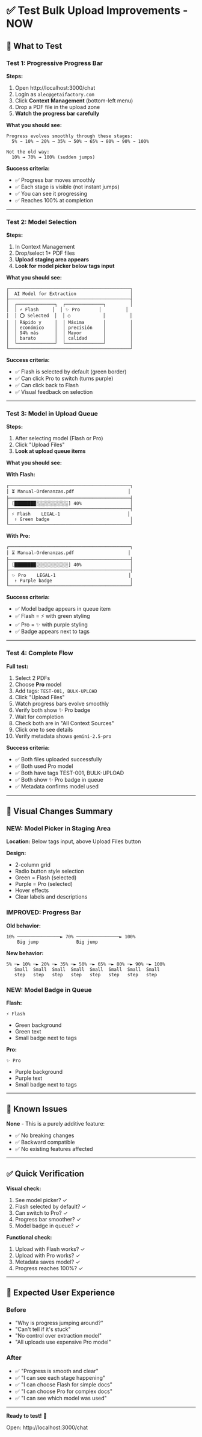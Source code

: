 # ✅ Test Bulk Upload Improvements - NOW

## 🎯 What to Test

### Test 1: Progressive Progress Bar

**Steps:**
1. Open http://localhost:3000/chat
2. Login as `alec@getaifactory.com`
3. Click **Context Management** (bottom-left menu)
4. Drop a PDF file in the upload zone
5. **Watch the progress bar carefully**

**What you should see:**
```
Progress evolves smoothly through these stages:
  5% → 10% → 20% → 35% → 50% → 65% → 80% → 90% → 100%

Not the old way:
  10% → 70% → 100% (sudden jumps)
```

**Success criteria:**
- ✅ Progress bar moves smoothly
- ✅ Each stage is visible (not instant jumps)
- ✅ You can see it progressing
- ✅ Reaches 100% at completion

---

### Test 2: Model Selection

**Steps:**
1. In Context Management
2. Drop/select 1+ PDF files
3. **Upload staging area appears**
4. **Look for model picker below tags input**

**What you should see:**

```
┌─────────────────────────────────────────────┐
│  AI Model for Extraction                    │
├─────────────────────────────────────────────┤
│  ┌──────────────┐  ┌──────────────┐         │
│  │ ⚡ Flash     │  │ ✨ Pro       │         │
│  │ ⭕ Selected  │  │ ○            │         │
│  │ Rápido y     │  │ Máxima       │         │
│  │ económico    │  │ precisión    │         │
│  │ 94% más      │  │ Mayor        │         │
│  │ barato       │  │ calidad      │         │
│  └──────────────┘  └──────────────┘         │
└─────────────────────────────────────────────┘
```

**Success criteria:**
- ✅ Flash is selected by default (green border)
- ✅ Can click Pro to switch (turns purple)
- ✅ Can click back to Flash
- ✅ Visual feedback on selection

---

### Test 3: Model in Upload Queue

**Steps:**
1. After selecting model (Flash or Pro)
2. Click "Upload Files"
3. **Look at upload queue items**

**What you should see:**

**With Flash:**
```
┌─────────────────────────────────────────────┐
│ ⏳ Manual-Ordenanzas.pdf                    │
├─────────────────────────────────────────────┤
│ [████████░░░░░░░░░░░░] 40%                  │
├─────────────────────────────────────────────┤
│ ⚡ Flash    LEGAL-1                         │
│  ↑ Green badge                              │
└─────────────────────────────────────────────┘
```

**With Pro:**
```
┌─────────────────────────────────────────────┐
│ ⏳ Manual-Ordenanzas.pdf                    │
├─────────────────────────────────────────────┤
│ [████████░░░░░░░░░░░░] 40%                  │
├─────────────────────────────────────────────┤
│ ✨ Pro    LEGAL-1                           │
│  ↑ Purple badge                             │
└─────────────────────────────────────────────┘
```

**Success criteria:**
- ✅ Model badge appears in queue item
- ✅ Flash = ⚡ with green styling
- ✅ Pro = ✨ with purple styling
- ✅ Badge appears next to tags

---

### Test 4: Complete Flow

**Full test:**
1. Select 2 PDFs
2. Choose **Pro** model
3. Add tags: `TEST-001, BULK-UPLOAD`
4. Click "Upload Files"
5. Watch progress bars evolve smoothly
6. Verify both show ✨ Pro badge
7. Wait for completion
8. Check both are in "All Context Sources"
9. Click one to see details
10. Verify metadata shows `gemini-2.5-pro`

**Success criteria:**
- ✅ Both files uploaded successfully
- ✅ Both used Pro model
- ✅ Both have tags TEST-001, BULK-UPLOAD
- ✅ Both show ✨ Pro badge in queue
- ✅ Metadata confirms model used

---

## 🎨 Visual Changes Summary

### NEW: Model Picker in Staging Area

**Location:** Below tags input, above Upload Files button

**Design:**
- 2-column grid
- Radio button style selection
- Green = Flash (selected)
- Purple = Pro (selected)
- Hover effects
- Clear labels and descriptions

### IMPROVED: Progress Bar

**Old behavior:**
```
10% ────────────────► 70% ────────────────► 100%
    Big jump              Big jump
```

**New behavior:**
```
5% ─► 10% ─► 20% ─► 35% ─► 50% ─► 65% ─► 80% ─► 90% ─► 100%
   Small  Small  Small  Small  Small  Small  Small  Small
   step   step   step   step   step   step   step   step
```

### NEW: Model Badge in Queue

**Flash:**
```
⚡ Flash
```
- Green background
- Green text
- Small badge next to tags

**Pro:**
```
✨ Pro
```
- Purple background
- Purple text
- Small badge next to tags

---

## 🐛 Known Issues

**None** - This is a purely additive feature:
- ✅ No breaking changes
- ✅ Backward compatible
- ✅ No existing features affected

---

## ✅ Quick Verification

**Visual check:**
1. See model picker? ✓
2. Flash selected by default? ✓
3. Can switch to Pro? ✓
4. Progress bar smoother? ✓
5. Model badge in queue? ✓

**Functional check:**
1. Upload with Flash works? ✓
2. Upload with Pro works? ✓
3. Metadata saves model? ✓
4. Progress reaches 100%? ✓

---

## 🎯 Expected User Experience

### Before
- "Why is progress jumping around?"
- "Can't tell if it's stuck"
- "No control over extraction model"
- "All uploads use expensive Pro model"

### After
- ✅ "Progress is smooth and clear"
- ✅ "I can see each stage happening"
- ✅ "I can choose Flash for simple docs"
- ✅ "I can choose Pro for complex docs"
- ✅ "I can see which model was used"

---

**Ready to test!** 🚀

Open: http://localhost:3000/chat

